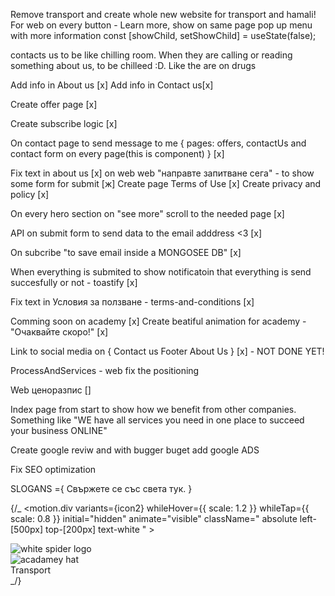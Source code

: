 Remove transport and create whole new website for transport and hamali!
For web on every button - Learn more, show on same page pop up menu with more information
const [showChild, setShowChild] = useState(false);

contacts us to be like chilling room. When they are calling or reading something about us, to be chilleed :D. Like the are on drugs

<!-- on every "see more" button show more content [] -->

Add info in About us [x]
Add info in Contact us[x]

Create offer page [x]

Create subscribe logic [x]

On contact page to send message to me {
pages: offers, contactUs and contact form on every page(this is component)
} [x]

Fix text in about us [x]
on web web "направте запитване сега" - to show some form for submit [ж]
Create page Terms of Use [x]
Create privacy and policy [x]

On every hero section on "see more" scroll to the needed page [x]

API on submit form to send data to the email adddress <3 [x]

On subcribe "to save email inside a MONGOSEE DB" [x]

When everything is submited to show notificatoin that everything is send succesfully or not - toastify [x]

Fix text in Условия за ползване - terms-and-conditions [x]

Comming soon on academy [x]
Create beatiful animation for academy - "Очаквайте скоро!" [x]

Link to social media on {
Contact us
Footer
About Us
} [x] - NOT DONE YET!

ProcessAndServices - web fix the positioning

Web ценоразпис []

Index page from start to show how we benefit from other companies. Something like "WE have all services you need in one place to succeed your business ONLINE"

Create google reviw and with bugger buget add google ADS

Fix SEO optimization

SLOGANS ={
  Свържете се със света тук.
}



{/_ <motion.div
variants={icon2}
whileHover={{ scale: 1.2 }}
whileTap={{ scale: 0.8 }}
initial="hidden"
animate="visible"
className=" absolute left-[500px] top-[200px] text-white " >
<div className="relative flex flex-col items-center justify-center gap-y-10">
<div className="w-20 h-20 ">
<Image
                src="/indexForms/forms/Polygon 4.svg"
                alt="white spider logo"
                layout="fill"
              />
</div>
<div className="absolute w-16 h-16 text-xl font-semibold">
<Image
                src="/icons/delivery-truck.png"
                layout="fill"
                alt="acadamey hat"
              />
</div>
<div className="absolute mt-2 ml-1 text-xl font-semibold top-20">
Transport
</div>
</div>
</motion.div> _/}
